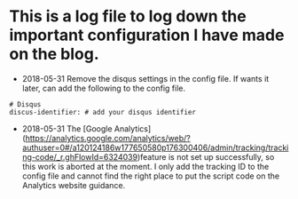 # This is a log file to log down the important configuration I have made on the blog.

* 2018-05-31 Remove the disqus settings in the config file. If wants it later, can add the following to the config file.
```
# Disqus
discus-identifier: # add your disqus identifier
```
* 2018-05-31 The [Google Analytics] (https://analytics.google.com/analytics/web/?authuser=0#/a120124186w177650580p176300406/admin/tracking/tracking-code/_r.ghFlowId=6324039)feature is not set up successfully, so this work is aborted at the moment. I only add the tracking ID to the config file and cannot find the right place to put the script code on the Analytics website guidance.
